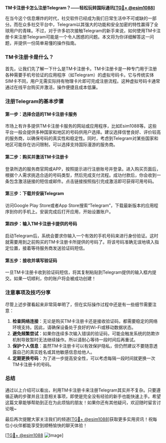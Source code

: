 **TM卡注册卡怎么注册Telegram？——轻松玩转国际通讯[[TG💪+ @esim1088](https://t.me/s/esim1088)]**

在当今这个信息爆炸的时代，社交软件已经成为我们日常生活中不可或缺的一部分。而在众多社交平台中，Telegram以其强大的功能和安全加密的特性赢得了全球用户的青睐。不过，对于许多初次接触Telegram的新手来说，如何使用TM卡注册卡来注册Telegram可能是一个令人困惑的问题。本文将为你详细解答这一问题，并提供一份简单易懂的操作指南。

### TM卡注册卡是什么？

首先，让我们先了解一下什么是TM卡注册卡。TM卡注册卡是一种专门用于注册各种需要手机号验证的应用程序（如Telegram）的虚拟号码卡。它与传统实体SIM卡不同，用户无需实际持有物理卡片即可完成注册流程。这种虚拟号码卡通常通过在线平台购买并激活，操作便捷且成本低廉。

### 注册Telegram的基本步骤

#### 第一步：选择合适的TM卡注册卡服务
市场上有许多提供TM卡注册卡服务的网站或应用程序，比如Esim1088等。这些平台一般会提供多种国家和地区的号码供用户选择。建议选择信誉良好、评价较高的服务商，以确保号码的真实性和稳定性。同时，考虑到Telegram对某些国家和地区可能存在访问限制，可以选择支持国际漫游的服务商。

#### 第二步：购买并激活TM卡注册卡
登录所选的服务商官网或APP，按照提示进行注册账号并登录。进入购买页面后，根据个人需求挑选合适的号码类型，然后完成支付流程。成功付款后，你会收到一条包含激活链接的短信或邮件。点击链接按照指引完成激活即可获得可用号码。

#### 第三步：下载并安装Telegram
访问Google Play Store或者App Store搜索“Telegram”，下载最新版本的应用程序到你的手机上。安装完成后打开应用，开始设置账户。

#### 第四步：输入TM卡注册卡提供的号码
启动Telegram后，系统会要求你输入一个有效的手机号码来进行身份验证。这时就需要用到之前购买的TM卡注册卡所提供的号码了。将该号码准确无误地填入指定位置，接着等待服务商发送验证码短信。

#### 第五步：接收并填写验证码
一旦TM卡注册卡收到验证码短信，将其复制粘贴到Telegram提供的输入框内提交。如果一切顺利，你的账户将会被成功创建！

### 注意事项及技巧分享

尽管上述步骤看起来非常简单明了，但在实际操作过程中还是有一些细节需要注意：

1. **检查网络连接**：无论是购买TM卡注册卡还是接收验证码，都需要稳定的网络环境支持。因此，请确保设备处于良好的Wi-Fi或移动数据状态。
2. **避免频繁尝试**：如果你连续多次输入错误的验证码，可能会触发系统的防欺诈机制导致暂时无法继续操作。所以请耐心等待一段时间后再重试。
3. **保护个人信息**：虽然TM卡注册卡可以有效保护隐私，但仍然建议不要随意透露自己的真实姓名或其他敏感信息给他人。
4. **定期更换号码**：为了进一步提高安全性，可以考虑每隔一段时间就更换一次TM卡注册卡的号码。

### 总结

通过以上介绍可以看出，利用TM卡注册卡来注册Telegram其实并不复杂。只要遵循正确的步骤并且注意相关事项，即使是完全没有经验的新手也能快速上手。希望这篇文章能够帮助到正在为此烦恼的朋友！如果你还有其他疑问，欢迎随时留言讨论哦~

最后再次提醒大家关注我们的频道[[TG💪+ @esim1088](https://t.me/s/esim1088)]获取更多实用资讯！祝每位小伙伴都能享受到顺畅愉快的聊天体验！

[[TG💪+ @esim1088](https://t.me/s/esim1088) ![Image](https://i.postimg.cc/4NQfJmqS/Snipaste-2025-05-13-00-14-12.png)]